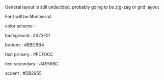 General layout is still undecided, probably going to be zig-zag or grid layout 

Font will be Montserrat

color scheme - 

background : #373F51

buttons : #BBDBB4

text primary : #FCF0CC

text secondary : #4E598C

accent : #DB2955